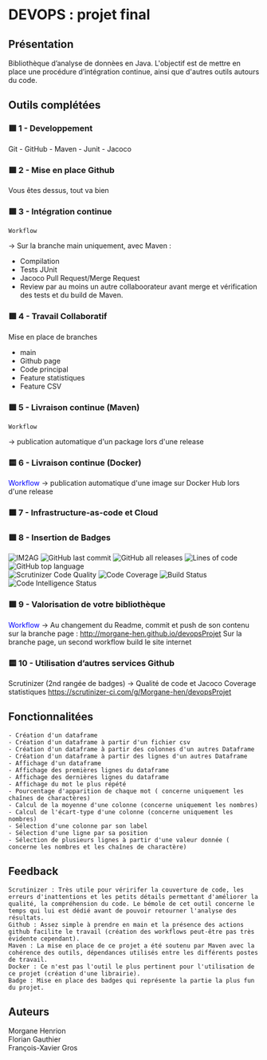 # DEVOPS : projet final

## Présentation

Bibliothèque d’analyse de donnèes en Java. L'objectif est de mettre en place une procédure d’intégration continue, ainsi que d'autres outils autours du code.

## Outils complétées

### 🟩 1 - Developpement

Git - GitHub - Maven - Junit - Jacoco

### 🟩 2 - Mise en place Github

Vous êtes dessus, tout va bien

### 🟩 3 - Intégration continue
	Workflow
 -> Sur la branche main uniquement, avec Maven :  
- Compilation  
- Tests JUnit
- Jacoco
	Pull Request/Merge Request
- Review par au moins un autre collaboorateur avant merge et vérification des tests et du build de Maven.

### 🟩 4 - Travail Collaboratif

Mise en place de branches 
- main
- Github page
- Code principal
- Feature statistiques
- Feature CSV

### 🟩 5 - Livraison continue (Maven)
	Workflow
 -> publication automatique d'un package lors d'une release  
 

### 🟨 6 - Livraison continue (Docker)
<span style="color:blue">Workflow</span>
 -> publication automatique d'une image sur Docker Hub lors d'une release  
 
### 🟧 7 - Infrastructure-as-code et Cloud

### 🟩 8 - Insertion de Badges

![IM2AG](https://img.shields.io/badge/IM2AG-Seal%20of%20Quality-blue) ![GitHub last commit](https://img.shields.io/github/last-commit/Morgane-hen/devopsProjet) ![GitHub all releases](https://img.shields.io/github/downloads/Morgane-hen/devopsProjet/total) ![Lines of code](https://img.shields.io/tokei/lines/github/Morgane-hen/devopsProjet) ![GitHub top language](https://img.shields.io/github/languages/top/Morgane-hen/devopsProjet)  
![Scrutinizer Code Quality](https://scrutinizer-ci.com/g/Morgane-hen/devopsProjet/badges/quality-score.png?b=main) ![Code Coverage](https://scrutinizer-ci.com/g/Morgane-hen/devopsProjet/badges/coverage.png?b=main) ![Build Status](https://scrutinizer-ci.com/g/Morgane-hen/devopsProjet/badges/build.png?b=main) ![Code Intelligence Status](https://scrutinizer-ci.com/g/Morgane-hen/devopsProjet/badges/code-intelligence.svg?b=main)

### 🟩 9 - Valorisation de votre bibliothèque
<span style="color:blue">Workflow</span>
 -> Au changement du Readme, commit et push de son contenu sur la branche page : http://morgane-hen.github.io/devopsProjet
    Sur la branche page, un second workflow build le site internet
    
### 🟨 10 - Utilisation d’autres services Github
  Scrutinizer (2nd rangée de badges)
	 -> Qualité de code et Jacoco Coverage statistiques
     https://scrutinizer-ci.com/g/Morgane-hen/devopsProjet
     
## Fonctionnalitées
	- Création d'un dataframe
	- Création d'un dataframe à partir d'un fichier csv
	- Création d'un dataframe à partir des colonnes d'un autres Dataframe
	- Création d'un dataframe à partir des lignes d'un autres Dataframe
	- Affichage d'un dataframe
	- Affichage des premières lignes du dataframe
	- Affichage des dernières lignes du dataframe
	- Affichage du mot le plus répété
	- Pourcentage d'apparition de chaque mot ( concerne uniquement les chaînes de charactères)
	- Calcul de la moyenne d'une colonne (concerne uniquement les nombres)
	- Calcul de l'écart-type d'une colonne (concerne uniquement les nombres)
	- Sélection d'une colonne par son label
	- Sélection d'une ligne par sa position
	- Sélection de plusieurs lignes à partir d'une valeur donnée ( concerne les nombres et les chaînes de charactère)
	  
## Feedback
	Scrutinizer : Très utile pour véririfer la couverture de code, les erreurs d'inattentions et les petits détails permettant d'améliorer la qualité, la compréhension du code. Le bémole de cet outil concerne le temps qui lui est dédié avant de pouvoir retourner l'analyse des résultats.
	Github : Assez simple à prendre en main et la présence des actions github facilite le travail (création des workflows peut-être pas très évidente cependant).
	Maven : La mise en place de ce projet a été soutenu par Maven avec la cohérence des outils, dépendances utilisés entre les différents postes de travail.
	Docker : Ce n'est pas l'outil le plus pertinent pour l'utilisation de ce projet (création d'une librairie).
	Badge : Mise en place des badges qui représente la partie la plus fun du projet.
	
## Auteurs

Morgane Henrion  
Florian Gauthier  
François-Xavier Gros

